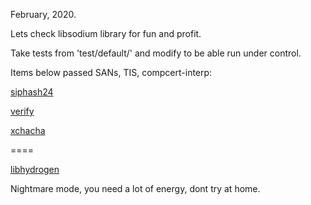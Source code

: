 February, 2020.

Lets check libsodium library for fun and profit.

Take tests from 'test/default/' and modify to be able run under control.

Items below passed SANs, TIS, compcert-interp:

[siphash24](https://github.com/jedisct1/libsodium/blob/master/test/default/shorthash.c)

[verify](https://github.com/jedisct1/libsodium/blob/master/test/default/verify1.c)

[xchacha](https://github.com/jedisct1/libsodium/blob/master/test/default/xchacha20.c)

====

[libhydrogen](https://github.com/jedisct1/libhydrogen)

Nightmare mode, you need a lot of energy, dont try at home.
